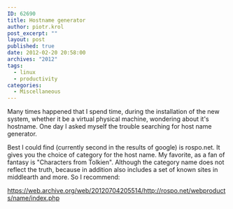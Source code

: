 ```yaml
---
ID: 62690
title: Hostname generator
author: piotr.krol
post_excerpt: ""
layout: post
published: true
date: 2012-02-20 20:58:00
archives: "2012"
tags:
  - linux
  - productivity
categories:
  - Miscellaneous
---
```


Many times happened that I spend time, during the installation of the new
system, whether it be a virtual physical machine, wondering about it's hostname.
One day I asked myself the trouble searching for host name generator.

Best I could find (currently second in the results of google) is rospo.net. It
gives you the choice of category for the host name. My favorite, as a fan of
fantasy is "Characters from Tolkien". Although the category name does not
reflect the truth, because in addition also includes a set of known sites in
middlearth and more. So I recommend:

<https://web.archive.org/web/20120704205514/http://rospo.net/webproducts/name/index.php>
